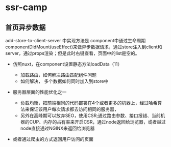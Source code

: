 # ssr-camp

## 首页异步数据
add-store-to-client-server 中实现方法是 component中通过生命周期componentDidMount(useEffect)来做异步数据请求，通过store注入到client和server，通过props渲染；但是此时右键查看，页面中的list是空的。

* 仿照nuxt，在component设置静态方法loadData（11）

    * 加载路由，如何解决路由匹配组件问题
    * 如何解决， 多个数据如何同时加入到store中


* 服务器层面的性能优化之一

    * 负载均衡，把前端相同的代码部署在4个或者更多的机器上，经过哈希算法来保证该用户每次请求都去访问相同的服务器，
    * 另外在高峰期可以放弃SEO，使用CSR;通过路由参数、接口报错、当前机器的CUP、内存的占有率来开启CSR，通过node返回给浏览器，或者越过node直接通过NGINX来返回给浏览器

* 或者通过爬虫的方式返回用户访问的页面
